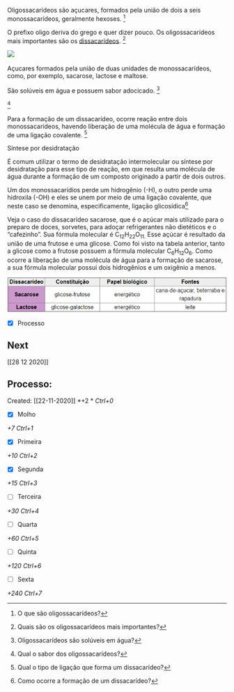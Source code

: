 Oligossacarídeos são açucares, formados pela união de dois a seis monossacarídeos, geralmente hexoses. [^1]

[^1]: O que são oligossacarídeos?

O prefixo oligo deriva do grego e quer dizer pouco. Os oligossacarídeos mais importantes são os [dissacarídeos](Dissacar%C3%ADdeos%20mais%20importantes.md). [^2]

[^2]: Quais são os oligossacarídeos mais importantes?

![](https://www.sobiologia.com.br/conteudos/figuras/quimica_vida/glicidios5.jpg)

Açucares formados pela união de duas unidades de monossacarídeos, como, por exemplo, sacarose, lactose e maltose. 

São solúveis em água e possuem sabor adocicado. [^3] 

[^3]: Oligossacarídeos são solúveis em água?

[^4]

[^4]: Qual o sabor dos oligossacarídeos?

Para a formação de um dissacarídeo, ocorre reação entre dois monossacarídeos, havendo liberação de uma molécula de água e formação de uma ligação covalente. [^6]

[^6]: Qual o tipo de ligação que forma um dissacarídeo?

Síntese por desidratação 

É comum utilizar o termo de desidratação intermolecular ou síntese por desidratação para esse tipo de reação, em que resulta uma molécula de água durante a formação de um composto originado a partir de dois outros. 

Um dos monossacarídios perde um hidrogênio (-H), o outro perde uma hidroxila (-OH) e eles se unem por meio de uma ligação covalente, que neste caso se denomina, especificamente, ligação glicosídica[^5]

[^5]: Como ocorre a formação de um dissacarídeo?

Veja o caso do dissacarídeo sacarose, que é o açúcar mais utilizado para o preparo de doces, sorvetes, para adoçar refrigerantes não dietéticos e o “cafezinho”. Sua fórmula molecular é C<sub>12</sub>H<sub>22</sub>O<sub>11.</sub> Esse açúcar é resultado da união de uma frutose e uma glicose. Como foi visto na tabela anterior, tanto a glicose como a frutose possuem a fórmula molecular C<sub>6</sub>H<sub>12</sub>O<sub>6</sub>. Como ocorre a liberação de uma molécula de água para a formação de sacarose, a sua fórmula molecular possui dois hidrogênios e um oxigênio a menos.

![](Imagens/Pasted%20image%2020201122163221.png)

- [x] Processo 

## Next
[[28 12 2020]]
## Processo:
Created: [[22-11-2020]]
*+2 *  *Ctrl+0*
- [x] Molho  

*+7*  *Ctrl+1*

- [x] Primeira 

*+10*  *Ctrl+2*

- [x] Segunda

*+15*  *Ctrl+3*

- [ ] Terceira 

*+30*  *Ctrl+4*

- [ ] Quarta 

*+60*  *Ctrl+5*

- [ ] Quinta 

*+120*  *Ctrl+6*

- [ ] Sexta 

*+240*  *Ctrl+7*